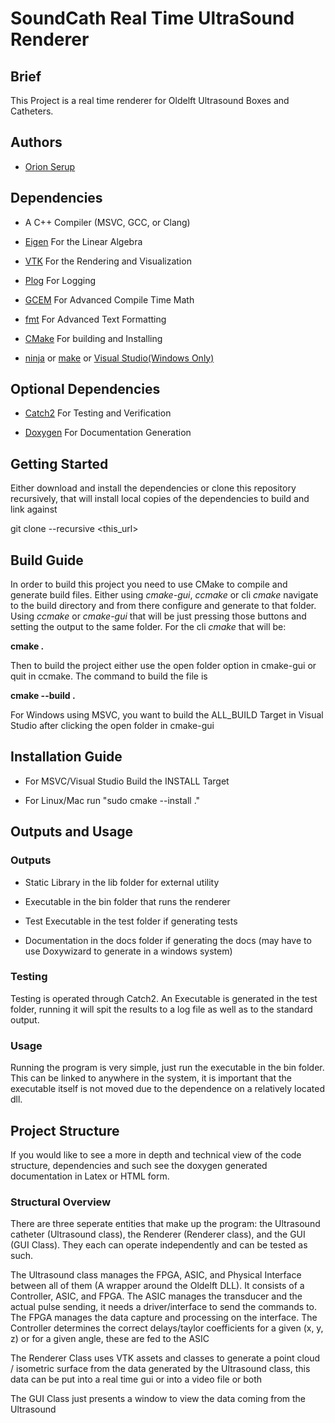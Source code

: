 # SoundCath Real Time UltraSound Renderer #

## Brief ##

This Project is a real time renderer for Oldelft Ultrasound Boxes and Catheters.

## Authors ##

- [Orion Serup](orionserup@gmail.com)

## Dependencies ##

- A C++ Compiler (MSVC, GCC, or Clang)

- [Eigen](https://gitlab.com/libeigen/eigen.git) For the Linear Algebra

- [VTK](https://gitlab.kitware.com/vtk/vtk) For the Rendering and Visualization

- [Plog](https://github.com/SergiusTheBest/plog) For Logging

- [GCEM](https://github.com/kthohr/gcem) For Advanced Compile Time Math

- [fmt](https://github.com/fmtlib/fmt) For Advanced Text Formatting

- [CMake](https://cmake.org/) For building and Installing

- [ninja](https://github.com/ninja-build/ninja) or [make](https://www.gnu.org/software/make/) or [Visual Studio(Windows Only)](https://visualstudio.microsoft.com/)

## Optional Dependencies ##

- [Catch2](https://github.com/catchorg/Catch2) For Testing and Verification

- [Doxygen](https://www.doxygen.nl) For Documentation Generation

## Getting Started ##

Either download and install the dependencies or clone this repository recursively, that will install local copies of the dependencies to build and link against

git clone --recursive <this_url>

## Build Guide ##

In order to build this project you need to use CMake to compile and generate build files. Either using _cmake-gui_, _ccmake_ or cli _cmake_ navigate to the build directory and from there configure and generate to that folder. Using _ccmake_ or _cmake-gui_ that will be just pressing those buttons and setting the output to the same folder. For the cli _cmake_ that will be:

__cmake .__

Then to build the project either use the open folder option in cmake-gui or quit in ccmake. The command to build the file is

__cmake --build .__

For Windows using MSVC, you want to build the ALL_BUILD Target in Visual Studio after clicking the open folder in cmake-gui

## Installation Guide ##

- For MSVC/Visual Studio Build the INSTALL Target

- For Linux/Mac run "sudo cmake --install ."

## Outputs and Usage ##

### Outputs ###

- Static Library in the lib folder for external utility

- Executable in the bin folder that runs the renderer

- Test Executable in the test folder if generating tests

- Documentation in the docs folder if generating the docs (may have to use Doxywizard to generate in a windows system)

### Testing ###

Testing is operated through Catch2. An Executable is generated in the test folder, running it will spit the results to a log file as well as to the standard output.

### Usage ###

Running the program is very simple, just run the executable in the bin folder. This can be linked to anywhere in the system, it is important that the executable itself is not moved due to the dependence on a relatively located dll.

## Project Structure ##

If you would like to see a more in depth and technical view of the code structure, dependencies and such see the doxygen generated documentation in Latex or HTML form.

### Structural Overview ###

There are three seperate entities that make up the program: the Ultrasound catheter (Ultrasound class), the Renderer (Renderer class), and the GUI (GUI Class). They each can operate independently and can be tested as such. 

The Ultrasound class manages the FPGA, ASIC, and Physical Interface between all of them (A wrapper around the Oldelft DLL). It consists of a Controller, ASIC, and FPGA.
The ASIC manages the transducer and the actual pulse sending, it needs a driver/interface to send the commands to.
The FPGA manages the data capture and processing on the interface.
The Controller determines the correct delays/taylor coefficients for a given (x, y, z) or for a given angle, these are fed to the ASIC

The Renderer Class uses VTK assets and classes to generate a point cloud / isometric surface from the data generated by the Ultrasound class, this data can be put into a real time gui or into a video file or both

The GUI Class just presents a window to view the data coming from the Ultrasound
